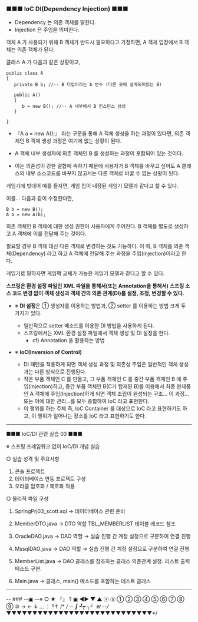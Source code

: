 ### ■■■ IoC DI(Dependency Injection) ■■■
- Dependency 는 의존 객체를 말한다.
- Injection 은 주입을 의미한다.


객체 A 가 사용되기 위해 B 객체가 반드시 필요하다고 가정하면,
A 객체 입장에서 B 객체는 의존 객체가 된다.

클래스 A 가 다음과 같은 상황이고,

```
public class A
{
   private B b; //-- B 타입이라는 b 변수 (다른 곳에 설계되어있는 B)

   public A()
   {
      b = new B(); //-- A 내부에서 B 인스턴스 생성
   }

}
```

- 『A a = new A();』 라는 구문을 통해 A 객체 생성을 하는 과정이 있다면,
의존 객체인 B 객체 생성 과정은 여기에 없는 상황이 된다.
- A 객체 내부 생성자에 의존 객체인 B 를 생성하는 과정이 포함되어 있는 것이다.

- 이는 의존성이 강한 결합에 속하기 때문에 
사용자가 B 객체를 바꾸고 싶어도 A 클래스의 내부 소스코드를 바꾸지 않고서는
다른 객체로 바꿀 수 없는 상황이 된다.

게임기에 빗대어 예를 들자면, 게임 칩이 내장된 게임기 모델과 같다고 할 수 있다.

이를... 다음과 같이 수정한다면, 
```
B b = new B();
A a = new A(b);
```

의존 객체인 B 객체에 대한 생성 권한이 사용자에게 주어진다.
B 객체를 별도로 생성하고 A 객체에 이를 전달해 주는 것이다.

필요할 경우 B 객체 대신 다른 객체로 변경하는 것도 가능하다.
이 때, B 객체를 의존 객체(Dependency) 라고 하고
A 객체에 전달해 주는 과정을 주입(Injection)이라고 한다.

게임기로 말하자면 게임팩 교체가 가능한 게임기 모델과 같다고 할 수 있다.

**스프링은 환경 설정 파일인 XML 파일을 통해서(또는 Annotation을 통해서)
스프링 소스 코드 변경 없이 객체 생성과
객체 간의 의존 관계(DI)를 설정, 조정, 변경할 수 있다.**

- ※ **DI 설정**은 ① 생성자를 이용하는 방법과, ② setter 를 이용하는 방법 
   크게 두 가지가 있다.
    - 일반적으로 setter 메소드를 이용한 DI 방법을 사용하게 된다.
    - 스프링에서는 XML 환경 설정 파일에서 객체 생성 및 DI 설정을 한다.
      - cf) Annotation 을 활용하는 방법

- ※ **IoC(Inversion of Control)**
    - DI 패턴을 적용하게 되면 객체 생성 과정 및 의존성 주입은 일반적인 객체 생성과는 다른 방식으로 진행된다.
    - 작은 부품 객체인 C 를 만들고, 그 부품 객체인 C 를 중간 부품 객체인 B 에 주입(Injection)하고, 중간 부품 객체인 B(C가 탑재된 B)를 이용해서 최종 완제품인 A 객체에 주입(Injection)하게 되면 객체 조립이 완성되는 구조... 이 과정... 또는 이에 대한 관리...를 모두 종합하여 IoC 라고 표현한다.
    - 이 행위를 하는 주체 즉, IoC Container 를 대상으로 IoC 라고 표현하기도 하고,
   이 행위가 일어나는 장소를 IoC 라고 표현하기도 한다.
---
■■■ IoC/DI 관련 실습 03 ■■■

※ 스프링 프레임워크 없이 IoC/DI 개념 실습

○ 실습 성격 및 주요사항
   1. 콘솔 프로젝트
   2. 데이터베이스 연동 프로젝트 구성
   3. 오라클 암호화 / 복호화 적용

○ 물리적 파일 구성
   1. SpringPrj03_scott.sql       → 데이터베이스 관련 준비
   2. MemberDTO.java              → DTO 역할
                                     TBL_MEMBERLIST 테이블 레코드 참조
   3. OracleDAO.java              → DAO 역할 → 실습 진행 간 계정 설정으로 구분하여 연결 진행
   4. MssqlDAO.java               → DAO 역할 → 실습 진행 간 계정 설정으로 구분하여 연결 진행

   5. MemberList.java             → DAO 클래스를 참조하는 클래스 
                                     의존관계 설정.
                                     리스트 출력 메소드 구현.

   6. Main.java                   → 클래스, main() 메소드를 포함하는 테스트 클래스

---
-- ### --▣ --※ ○ ★ 『』 ? ▣ ◀▶ ▼ ▲ ⓐ ⓑ ① ② ③ ④ ⑤ ⑥ ⑦ ⑧ ⑨ ⑩  →   ←  ↓  …  ： º↑ /* */  ─ ┃ ┛┯ ┐┘ ￦
--/*▼▼▼▼▼▼▼▼▼▼▼▼▼▼▼▼▼▼▼▼▼▼▼▼▼▼▼▼*/